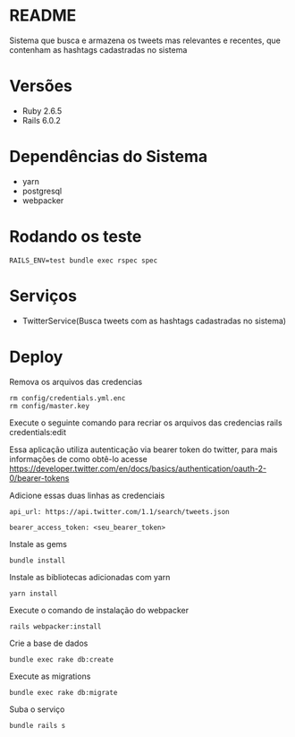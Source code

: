 # README
Sistema que busca e armazena os tweets mas relevantes e recentes, que contenham as hashtags cadastradas no sistema

# Versões
* Ruby 2.6.5
* Rails 6.0.2

# Dependências do Sistema
- yarn
- postgresql
- webpacker

# Rodando os teste
```
RAILS_ENV=test bundle exec rspec spec
```

# Serviços
 - TwitterService(Busca tweets com as hashtags cadastradas no sistema)

# Deploy

Remova os arquivos das credencias
```
rm config/credentials.yml.enc
rm config/master.key
```

Execute o seguinte comando para recriar os arquivos das credencias
rails credentials:edit

Essa aplicação utiliza autenticação via bearer token do twitter, para mais informações de como obtê-lo acesse https://developer.twitter.com/en/docs/basics/authentication/oauth-2-0/bearer-tokens

Adicione essas duas linhas as credenciais
```
api_url: https://api.twitter.com/1.1/search/tweets.json

bearer_access_token: <seu_bearer_token>
```
Instale as gems
```
bundle install
```
Instale as bibliotecas adicionadas com yarn
```
yarn install
```

Execute o comando de instalação do webpacker
```
rails webpacker:install
```

Crie a base de dados
```
bundle exec rake db:create
```

Execute as migrations
```
bundle exec rake db:migrate
```

Suba o serviço
```
bundle rails s
```